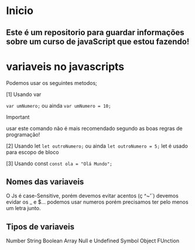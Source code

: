 # Inicio

## Este é um repositorio para guardar informações sobre um curso de javaScript que estou fazendo!

# variaveis no javascripts 

Podemos usar os seguintes metodos;

[1] Usando var

`var umNumero;`
ou ainda 
`var umNumero = 10;`
>[!IMPORTANT]
> usar este comando não é mais recomendado segundo as boas regras de programação!

[2] Usando let
`let outroNumero;`
ou ainda 
`let outroNumero = 5;`
let é usado para escopo de bloco

[3] Usando const
`const ola = "Olá Mundo";`

## Nomes das variaveis

O Js é case-Sensitive, porém devemos evitar acentos (ç ^~'´) devemos evidar os _ e $...
podemos usar numeros porém precisamos ter pelo menos um letra junto.

## Tipos de variaveis 
Number
String
Boolean
Array
Null e Undefined
Symbol
Object
FUnction


